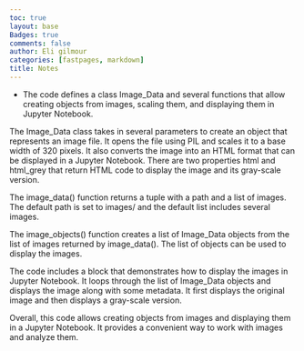 ```yaml
---
toc: true
layout: base
Badges: true
comments: false
author: Eli gilmour
categories: [fastpages, markdown]
title: Notes
---
```


- The code defines a class Image_Data and several functions that allow creating objects from images, scaling them, and displaying them in Jupyter Notebook.

The Image_Data class takes in several parameters to create an object that represents an image file. It opens the file using PIL and scales it to a base width of 320 pixels. It also converts the image into an HTML format that can be displayed in a Jupyter Notebook. There are two properties html and html_grey that return HTML code to display the image and its gray-scale version.

The image_data() function returns a tuple with a path and a list of images. The default path is set to images/ and the default list includes several images.

The image_objects() function creates a list of Image_Data objects from the list of images returned by image_data(). The list of objects can be used to display the images.

The code includes a block that demonstrates how to display the images in Jupyter Notebook. It loops through the list of Image_Data objects and displays the image along with some metadata. It first displays the original image and then displays a gray-scale version.

Overall, this code allows creating objects from images and displaying them in a Jupyter Notebook. It provides a convenient way to work with images and analyze them.